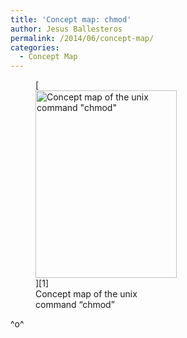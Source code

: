 ```yaml
---
title: 'Concept map: chmod'
author: Jesus Ballesteros
permalink: /2014/06/concept-map/
categories:
  - Concept Map
---
```

<figure id="attachment_7738" style="width: 226px;" class="wp-caption alignnone">[<img class="size-medium wp-image-7738" alt="Concept map  of the unix command &quot;chmod&quot;" src="/training-course/uploads/2014/06/IMG_0580_16366-e1403061822822-226x300.jpg" width="226" height="300" />][1]<figcaption class="wp-caption-text">Concept map of the unix command &#8220;chmod&#8221;</figcaption></figure> 
^o^

 [1]: /training-course/uploads/2014/06/IMG_0580_16366-e1403061822822.jpg
